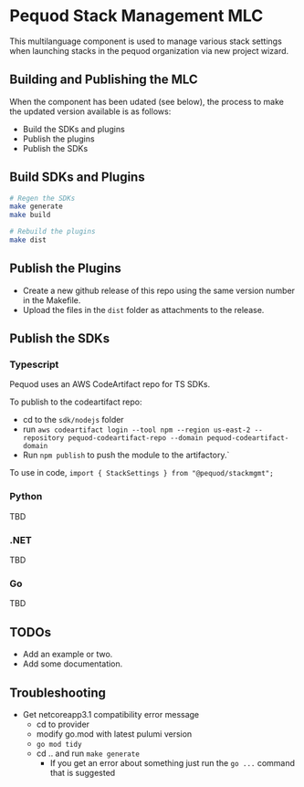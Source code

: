 # Pequod Stack Management MLC
This multilanguage component is used to manage various stack settings when launching stacks in the pequod organization via new project wizard.

## Building and Publishing the MLC 
When the component has been udated (see below), the process  to make the updated version available is as follows:
* Build the SDKs and plugins
* Publish the plugins
* Publish the SDKs

## Build SDKs and Plugins
```bash
# Regen the SDKs
make generate
make build

# Rebuild the plugins
make dist
```

## Publish the Plugins
* Create a new github release of this repo using the same version number in the Makefile.
* Upload the files in the `dist` folder as attachments to the release.

## Publish the SDKs
### Typescript
Pequod uses an AWS CodeArtifact repo for TS SDKs. 

To publish to the codeartifact repo: 
* cd to the `sdk/nodejs` folder
* run `aws codeartifact login --tool npm --region us-east-2 --repository pequod-codeartifact-repo --domain pequod-codeartifact-domain`
* Run `npm publish` to push the module to the artifactory.`

To use in code, `import { StackSettings } from "@pequod/stackmgmt";`

### Python
TBD

### .NET
TBD

### Go
TBD

## TODOs
* Add an example or two.
* Add some documentation.

## Troubleshooting
* Get netcoreapp3.1 compatibility error message
  * cd to provider
  * modify go.mod with latest pulumi version
  * `go mod tidy`
  * cd .. and run `make generate`
    * If you get an error about something just run the `go ...` command that is suggested